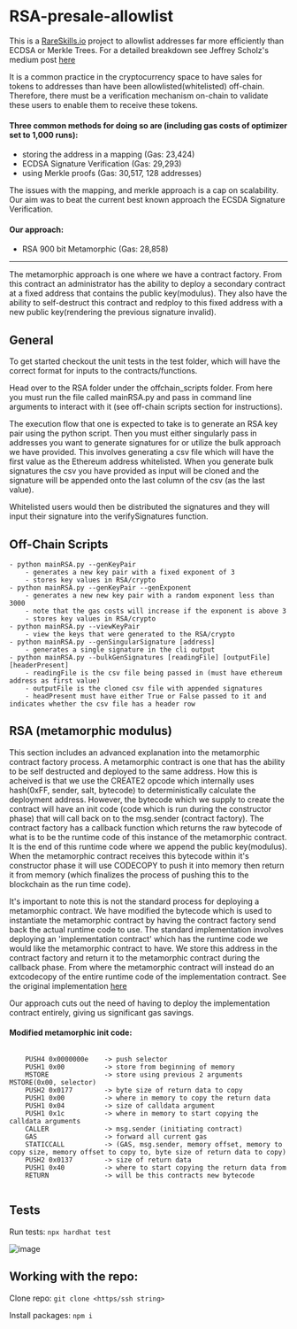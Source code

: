 # RSA-presale-allowlist
This is a [RareSkills.io](https://RareSkills.io) project to allowlist addresses far more efficiently than ECDSA or Merkle Trees.
For a detailed breakdown see Jeffrey Scholz's medium post [here](https://medium.com/donkeverse/hardcore-gas-savings-in-nft-minting-part-2-signatures-vs-merkle-trees-917c43c59b07)

It is a common practice in the cryptocurrency space to have sales for tokens to addresses than have been allowlisted(whitelisted) off-chain. Therefore, there must be a verification mechanism on-chain to validate these users to enable them to receive these tokens.

#### Three common methods for doing so are (including gas costs of optimizer set to 1,000 runs):
- storing the address in a mapping (Gas: 23,424) 
- ECDSA Signature Verification (Gas: 29,293) 
- using Merkle proofs (Gas: 30,517, 128 addresses) 

The issues with the mapping, and merkle approach is a cap on scalability. Our aim was to beat
the current best known approach the ECSDA Signature Verification.

#### Our approach:
- RSA 900 bit Metamorphic (Gas: 28,858)   

<hr>

The metamorphic approach is one where we have a contract factory. From this contract an administrator has the ability to deploy a secondary contract at a fixed address that contains the public key(modulus). They also have the ability to self-destruct this contract and redploy to this fixed address with a new public key(rendering the previous signature invalid).

## General
To get started checkout the unit tests in the test folder, which will have the correct format for inputs to the contracts/functions.

Head over to the RSA folder under the offchain_scripts folder. From here you must run the file called mainRSA.py and pass in command line arguments to interact with it (see off-chain scripts section for instructions).

The execution flow that one is expected to take is to generate an RSA key pair using the python script. Then you must either singularly pass in addresses you want to generate signatures for or utilize the bulk approach we have provided. This involves generating a csv file which will have the first value as the Ethereum address whitelisted. When you generate bulk signatures the csv you have provided as input will be cloned and the signature will be appended onto the last column of the csv (as the last value). 

Whitelisted users would then be distributed the signatures and they will input their signature into the verifySignatures function.

## Off-Chain Scripts
    - python mainRSA.py --genKeyPair
        - generates a new key pair with a fixed exponent of 3
        - stores key values in RSA/crypto
    - python mainRSA.py --genKeyPair --genExponent
        - generates a new new key pair with a random exponent less than 3000
        - note that the gas costs will increase if the exponent is above 3
        - stores key values in RSA/crypto
    - python mainRSA.py --viewKeyPair
        - view the keys that were generated to the RSA/crypto
    - python mainRSA.py --genSingularSignature [address]
        - generates a single signature in the cli output 
    - python mainRSA.py --bulkGenSignatures [readingFile] [outputFile] [headerPresent]
        - readingFile is the csv file being passed in (must have ethereum address as first value)
        - outputFile is the cloned csv file with appended signatures
        - headPresent must have either True or False passed to it and indicates whether the csv file has a header row
 
## RSA (metamorphic modulus)
This section includes an advanced explanation into the metamorphic contract factory process. A metamorphic contract is one that has the ability to be self destructed and deployed to the same address. How this is acheived is that we use the CREATE2 opcode which internally uses hash(0xFF, sender, salt, bytecode) to deterministically calculate the deployment address. However, the bytecode which we supply to create the contract will have an init code (code which is run during the constructor phase) that will call back on to the msg.sender (contract factory). The contract factory has a callback function which returns the raw bytecode of what is to be the runtime code of this instance of the metamorphic contract. It is the end of this runtime code where we append the public key(modulus). When the metamorphic contract receives this bytecode within it's constructor phase it will use CODECOPY to push it into memory then return it from memory (which finalizes the process of pushing this to the blockchain as the run time code).

It's important to note this is not the standard process for deploying a metamorphic contract. We have modified the bytecode which is used to instantiate the metamorphic contract by having the contract factory send back the actual runtime code to use. The standard implementation involves deploying an 'implementation contract' which has the runtime code we would like the metamorphic contract to have. We store this address in the contract factory and return it to the metamorphic contract during the callback phase. From where the metamorphic contract will instead do an extcodecopy of the entire runtime code of the implementation contract. See the original implementation [here](https://github.com/0age/metamorphic)

Our approach cuts out the need of having to deploy the implementation contract entirely, giving us significant gas savings.

#### Modified metamorphic init code:
```
 
    PUSH4 0x0000000e    -> push selector
    PUSH1 0x00          -> store from beginning of memory
    MSTORE              -> store using previous 2 arguments MSTORE(0x00, selector)
    PUSH2 0x0177        -> byte size of return data to copy
    PUSH1 0x00          -> where in memory to copy the return data
    PUSH1 0x04          -> size of calldata argument
    PUSH1 0x1c          -> where in memory to start copying the calldata arguments
    CALLER              -> msg.sender (initiating contract)
    GAS                 -> forward all current gas
    STATICCALL          -> (GAS, msg.sender, memory offset, memory to copy size, memory offset to copy to, byte size of return data to copy)
    PUSH2 0x0137        -> size of return data
    PUSH1 0x40          -> where to start copying the return data from
    RETURN              -> will be this contracts new bytecode
  
```

## Tests
Run tests: `npx hardhat test`

![image](https://user-images.githubusercontent.com/106453938/204908051-8ec1fc7b-d0a8-4863-a825-5f02aff6dfad.png)


## Working with the repo:

Clone repo: `git clone <https/ssh string>`

Install packages: `npm i`
